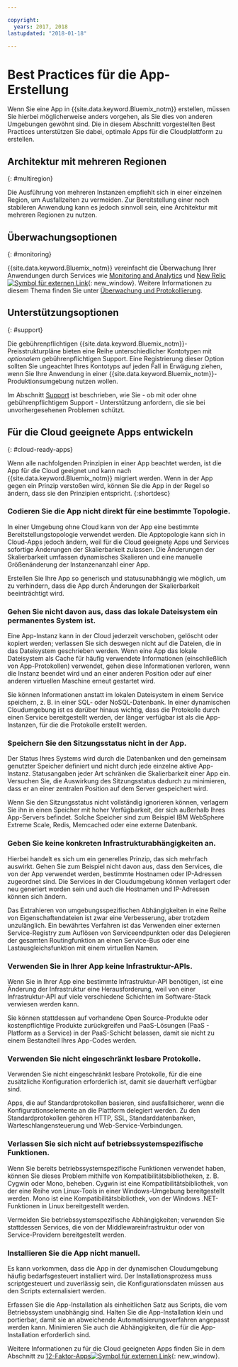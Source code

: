 ```yaml
---

copyright:
  years: 2017, 2018
lastupdated: "2018-01-18"

---
```


# Best Practices für die App-Erstellung

Wenn Sie eine App in {{site.data.keyword.Bluemix_notm}} erstellen, müssen Sie hierbei möglicherweise anders vorgehen, als Sie dies von anderen Umgebungen gewöhnt sind. Die in diesem Abschnitt vorgestellten Best Practices unterstützen Sie dabei, optimale Apps für die Cloudplattform zu erstellen.

## Architektur mit mehreren Regionen
{: #multiregion}

Die Ausführung von mehreren Instanzen empfiehlt sich in einer einzelnen Region, um Ausfallzeiten zu vermeiden. Zur Bereitstellung einer noch stabileren Anwendung kann es jedoch sinnvoll sein, eine Architektur mit mehreren Regionen zu nutzen.

## Überwachungsoptionen
{: #monitoring}

{{site.data.keyword.Bluemix_notm}} vereinfacht die Überwachung Ihrer Anwendungen durch Services wie [Monitoring and Analytics](/docs/services/monana/index.html) und [New Relic ![Symbol für externen Link](../icons/launch-glyph.svg)](http://newrelic.com/){: new_window}. Weitere Informationen zu diesem Thema finden Sie unter [Überwachung und Protokollierung](../monitor_log/monitoringandlogging.html#monitoring_logging_bluemix_apps).

## Unterstützungsoptionen
{: #support}

Die gebührenpflichtigen {{site.data.keyword.Bluemix_notm}}-Preisstrukturpläne bieten eine Reihe unterschiedlicher Kontotypen mit *optionalem* gebührenpflichtigen Support. Eine Registrierung dieser Option sollten Sie ungeachtet Ihres Kontotyps auf jeden Fall in Erwägung ziehen, wenn Sie Ihre Anwendung in einer {{site.data.keyword.Bluemix_notm}}-Produktionsumgebung nutzen wollen.

Im Abschnitt [Support](../get-support/howtogetsupport.html) ist beschrieben, wie Sie - ob mit oder ohne gebührenpflichtigem Support - Unterstützung anfordern, die sie bei unvorhergesehenen Problemen schützt.

## Für die Cloud geeignete Apps entwickeln
{: #cloud-ready-apps}

Wenn alle nachfolgenden Prinzipien in einer App beachtet werden, ist die App für die Cloud geeignet und kann nach {{site.data.keyword.Bluemix_notm}} migriert werden. Wenn in der App gegen ein Prinzip verstoßen wird, können Sie die App in der Regel so ändern, dass sie den Prinzipien entspricht.
{:shortdesc}

### Codieren Sie die App nicht direkt für eine bestimmte Topologie.

In einer Umgebung ohne Cloud kann von der App eine bestimmte Bereitstellungstopologie verwendet werden. Die Apptopologie kann sich in Cloud-Apps jedoch ändern, weil für die Cloud geeignete Apps und Services sofortige Änderungen der Skalierbarkeit zulassen. Die Änderungen der Skalierbarkeit umfassen dynamisches Skalieren und eine manuelle Größenänderung der Instanzenanzahl einer App.

Erstellen Sie Ihre App so generisch und statusunabhängig wie möglich, um zu verhindern, dass die App durch Änderungen der Skalierbarkeit beeinträchtigt wird.

### Gehen Sie nicht davon aus, dass das lokale Dateisystem ein permanentes System ist.

Eine App-Instanz kann in der Cloud jederzeit verschoben, gelöscht oder kopiert werden; verlassen Sie sich deswegen nicht auf die Dateien, die in das Dateisystem geschrieben werden. Wenn eine App das lokale Dateisystem als Cache für häufig verwendete Informationen (einschließlich von App-Protokollen) verwendet, gehen diese Informationen verloren, wenn die Instanz beendet wird und an einer anderen Position oder auf einer anderen virtuellen Maschine erneut gestartet wird.

Sie können Informationen anstatt im lokalen Dateisystem in einem Service speichern, z. B. in einer SQL- oder NoSQL-Datenbank. In einer dynamischen Cloudumgebung ist es darüber hinaus wichtig, dass die Protokolle durch einen Service bereitgestellt werden, der länger verfügbar ist als die App-Instanzen, für die die Protokolle erstellt werden.

### Speichern Sie den Sitzungsstatus nicht in der App.

Der Status Ihres Systems wird durch die Datenbanken und den gemeinsam genutzter Speicher definiert und nicht durch jede einzelne aktive App-Instanz. Statusangaben jeder Art schränken die Skalierbarkeit einer App ein. Versuchen Sie, die Auswirkung des Sitzungsstatus dadurch zu minimieren, dass er an einer zentralen Position auf dem Server gespeichert wird.

Wenn Sie den Sitzungsstatus nicht vollständig ignorieren können, verlagern Sie ihn in einen Speicher mit hoher Verfügbarkeit, der sich außerhalb Ihres App-Servers befindet. Solche Speicher sind zum Beispiel IBM WebSphere Extreme Scale, Redis, Memcached oder eine externe Datenbank.

### Geben Sie keine konkreten Infrastrukturabhängigkeiten an.

Hierbei handelt es sich um ein generelles Prinzip, das sich mehrfach auswirkt. Gehen Sie zum Beispiel nicht davon aus, dass den Services, die von der App verwendet werden, bestimmte Hostnamen oder IP-Adressen zugeordnet sind. Die Services in der Cloudumgebung können verlagert oder neu generiert worden sein und auch die Hostnamen und IP-Adressen können sich ändern.

Das Extrahieren von umgebungsspezifischen Abhängigkeiten in eine Reihe von Eigenschaftendateien ist zwar eine Verbesserung, aber trotzdem unzulänglich. Ein bewährtes Verfahren ist das Verwenden einer externen Service-Registry zum Auflösen von Serviceendpunkten oder das Delegieren der gesamten Routingfunktion an einen Service-Bus oder eine Lastausgleichsfunktion mit einem virtuellen Namen.

### Verwenden Sie in Ihrer App keine Infrastruktur-APIs.

Wenn Sie in Ihrer App eine bestimmte Infrastruktur-API benötigen, ist eine Änderung der Infrastruktur eine Herausforderung, weil von einer Infrastruktur-API auf viele verschiedene Schichten im Software-Stack verwiesen werden kann.

Sie können stattdessen auf vorhandene Open Source-Produkte oder kostenpflichtige Produkte zurückgreifen und PaaS-Lösungen (PaaS - Platform as a Service) in der PaaS-Schicht belassen, damit sie nicht zu einem Bestandteil Ihres App-Codes werden.

### Verwenden Sie nicht eingeschränkt lesbare Protokolle.

Verwenden Sie nicht eingeschränkt lesbare Protokolle, für die eine zusätzliche Konfiguration erforderlich ist, damit sie dauerhaft verfügbar sind.

Apps, die auf Standardprotokollen basieren, sind ausfallsicherer, wenn die Konfigurationselemente an die Plattform delegiert werden. Zu den Standardprotokollen gehören HTTP, SSL, Standarddatenbanken, Warteschlangensteuerung und Web-Service-Verbindungen.

### Verlassen Sie sich nicht auf betriebssystemspezifische Funktionen.

Wenn Sie bereits betriebssystemspezifische Funktionen verwendet haben, können Sie dieses Problem mithilfe von Kompatibilitätsbibliotheken, z. B. Cygwin oder Mono, beheben. Cygwin ist eine Kompatibilitätsbibliothek, von der eine Reihe von Linux-Tools in einer Windows-Umgebung bereitgestellt werden. Mono ist eine Kompatibilitätsbibliothek, von der Windows .NET-Funktionen in Linux bereitgestellt werden.

Vermeiden Sie betriebssystemspezifische Abhängigkeiten; verwenden Sie stattdessen Services, die von der Middlewareinfrastruktur oder von Service-Providern bereitgestellt werden.

### Installieren Sie die App nicht manuell.

Es kann vorkommen, dass die App in der dynamischen Cloudumgebung häufig bedarfsgesteuert installiert wird. Der Installationsprozess muss scriptgesteuert und zuverlässig sein, die Konfigurationsdaten müssen aus den Scripts externalisiert werden.

Erfassen Sie die App-Installation als einheitlichen Satz aus Scripts, die vom Betriebssystem unabhängig sind. Halten Sie die App-Installation klein und portierbar, damit sie an abweichende Automatisierungsverfahren angepasst werden kann. Minimieren Sie auch die Abhängigkeiten, die für die App-Installation erforderlich sind.

Weitere Informationen zu für die Cloud geeigneten Apps finden Sie in dem Abschnitt zu [12-Faktor-Apps![Symbol für externen Link](../icons/launch-glyph.svg)](http://12factor.net/){: new_window}.

